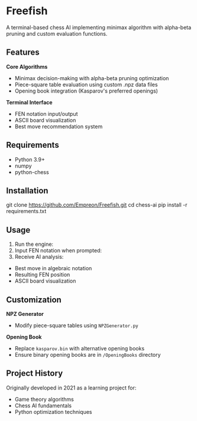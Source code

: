 # Freefish

A terminal-based chess AI implementing minimax algorithm with alpha-beta pruning and custom evaluation functions.

## Features
**Core Algorithms**
- Minimax decision-making with alpha-beta pruning optimization
- Piece-square table evaluation using custom .npz data files
- Opening book integration (Kasparov's preferred openings)

**Terminal Interface**
- FEN notation input/output
- ASCII board visualization
- Best move recommendation system

## Requirements
- Python 3.9+
- numpy
- python-chess

## Installation
git clone https://github.com/Empreon/Freefish.git
cd chess-ai
pip install -r requirements.txt

## Usage
1. Run the engine:
2. Input FEN notation when prompted:
3. Receive AI analysis:
- Best move in algebraic notation
- Resulting FEN position
- ASCII board visualization

## Customization
**NPZ Generator**
- Modify piece-square tables using `NPZGenerator.py`

**Opening Book**
- Replace `kasparov.bin` with alternative opening books
- Ensure binary opening books are in `/OpeningBooks` directory

## Project History
Originally developed in 2021 as a learning project for:
- Game theory algorithms
- Chess AI fundamentals
- Python optimization techniques


